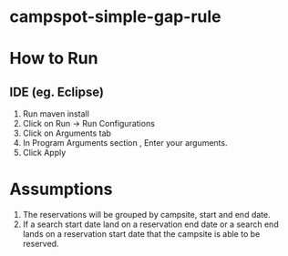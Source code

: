 # campspot-simple-gap-rule

# How to Run
  ## IDE (eg. Eclipse)
  1. Run maven install
  2. Click on Run -> Run Configurations
  3. Click on Arguments tab
  4. In Program Arguments section , Enter your arguments.
  5. Click Apply

# Assumptions
1.	The reservations will be grouped by campsite, start and end date.
2.	If a search start date land on a reservation end date or a search end lands on a reservation start date that the campsite is able to be reserved.

